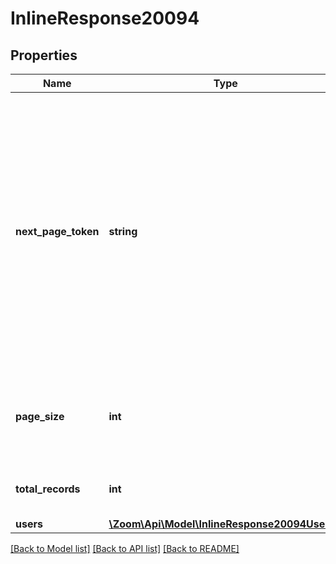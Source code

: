 # InlineResponse20094

## Properties
Name | Type | Description | Notes
------------ | ------------- | ------------- | -------------
**next_page_token** | **string** | The next page token is used to paginate through large result sets. A next page token will be returned whenever the set of available results exceeds the current page size. The expiration period for this token is 15 minutes. | [optional] 
**page_size** | **int** | The number of records returned from a single API call. | [optional] 
**total_records** | **int** | The total records found for this query. | [optional] 
**users** | [**\Zoom\Api\Model\InlineResponse20094Users[]**](InlineResponse20094Users.md) |  | [optional] 

[[Back to Model list]](../README.md#documentation-for-models) [[Back to API list]](../README.md#documentation-for-api-endpoints) [[Back to README]](../README.md)


